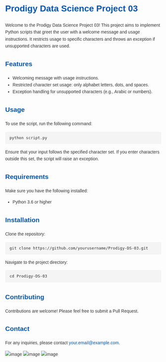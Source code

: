 <!DOCTYPE html>
<html lang="en">
<head>
    <meta charset="UTF-8">
    <meta name="viewport" content="width=device-width, initial-scale=1.0">
    <title>Prodigy Data Science Project 03</title>
    <style>
        body {
            font-family: Arial, sans-serif;
            line-height: 1.6;
            color: #333;
        }
        h1, h2, h3 {
            color: #0056b3;
        }
        code {
            background-color: #f4f4f4;
            padding: 2px 4px;
            border-radius: 4px;
            font-size: 0.9em;
        }
        a {
            color: #0056b3;
            text-decoration: none;
        }
        a:hover {
            text-decoration: underline;
        }
        .code-block {
            background-color: #f4f4f4;
            padding: 10px;
            border-radius: 4px;
            font-family: monospace;
            overflow-x: auto;
        }
    </style>
</head>
<body>
    <h1>Prodigy Data Science Project 03</h1>
    <p>Welcome to the Prodigy Data Science Project 03! This project aims to implement Python scripts that greet the user with a welcome message and usage instructions. It restricts usage to specific characters and throws an exception if unsupported characters are used.</p>

<h2>Features</h2>
<ul>
<li>Welcoming message with usage instructions.</li>
<li>Restricted character set usage: only alphabet letters, dots, and spaces.</li>
 <li>Exception handling for unsupported characters (e.g., Arabic or numbers).</li>
</ul>

<h2>Usage</h2>
<p>To use the script, run the following command:</p>
<div class="code-block">
<code>python script.py</code>
</div>
<p>Ensure that your input follows the specified character set. If you enter characters outside this set, the script will raise an exception.</p>

<h2>Requirements</h2>
<p>Make sure you have the following installed:</p>
<ul>
<li>Python 3.6 or higher</li>
</ul>

<h2>Installation</h2>
<p>Clone the repository:</p>
<div class="code-block">
<code>git clone https://github.com/yourusername/Prodigy-DS-03.git</code>
</div>
<p>Navigate to the project directory:</p>
<div class="code-block">
<code>cd Prodigy-DS-03</code>
  </div>

<h2>Contributing</h2>
<p>Contributions are welcome! Please feel free to submit a Pull Request.</p>


<h2>Contact</h2>
<p>For any inquiries, please contact <a href="mailto:your.email@example.com">your.email@example.com</a>.</p>
</body>
</html>


![image](https://github.com/nadahamdy217/PRODIGY_DS_03/assets/115176121/f2aeb191-919f-4368-9b47-87b041da273a)
![image](https://github.com/nadahamdy217/PRODIGY_DS_03/assets/115176121/f866ac61-9de9-4cff-95b2-6ae20220b7cd)
![image](https://github.com/nadahamdy217/PRODIGY_DS_03/assets/115176121/eda456bd-815c-4749-abef-a5051dcd982f)
